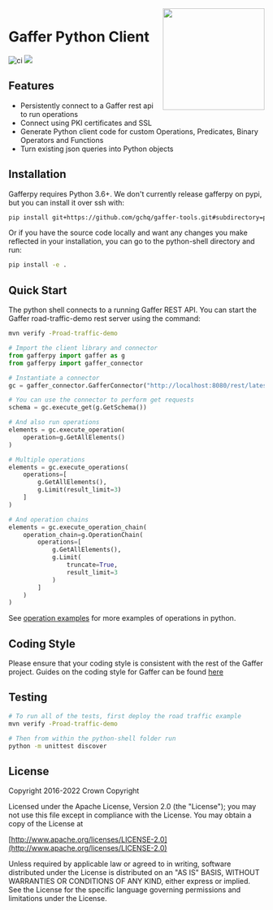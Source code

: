 <img align="right" width="200" height="auto" src="https://github.com/gchq/Gaffer/raw/develop/logos/logo.png">

# Gaffer Python Client

![ci](https://github.com/gchq/gaffer-tools/actions/workflows/continuous-integration.yaml/badge.svg)
[<img src="https://img.shields.io/badge/docs-passing-success.svg?logo=readthedocs">](https://gchq.github.io/gaffer-doc/latest/)

## Features

- Persistently connect to a Gaffer rest api to run operations
- Connect using PKI certificates and SSL
- Generate Python client code for custom Operations, Predicates, Binary Operators and Functions
- Turn existing json queries into Python objects

## Installation

Gafferpy requires Python 3.6+. We don't currently release gafferpy on pypi, but you can install it over ssh with:

```bash
pip install git+https://github.com/gchq/gaffer-tools.git#subdirectory=python-shell
```

Or if you have the source code locally and want any changes you make reflected in your installation, you can go to the python-shell directory and run:

```bash
pip install -e .
```

## Quick Start

The python shell connects to a running Gaffer REST API. You can start the Gaffer road-traffic-demo rest server using the command:

```bash
mvn verify -Proad-traffic-demo
```

```python
# Import the client library and connector
from gafferpy import gaffer as g
from gafferpy import gaffer_connector

# Instantiate a connector
gc = gaffer_connector.GafferConnector("http://localhost:8080/rest/latest")

# You can use the connector to perform get requests
schema = gc.execute_get(g.GetSchema())

# And also run operations
elements = gc.execute_operation(
    operation=g.GetAllElements()
)

# Multiple operations
elements = gc.execute_operations(
    operations=[
        g.GetAllElements(),
        g.Limit(result_limit=3)
    ]
)

# And operation chains
elements = gc.execute_operation_chain(
    operation_chain=g.OperationChain(
        operations=[
            g.GetAllElements(),
            g.Limit(
                truncate=True,
                result_limit=3
            )
        ]
    )
)
```

See [operation examples](https://gchq.github.io/gaffer-doc/v1docs/getting-started/operations/contents) for more examples of operations in python.

## Coding Style
Please ensure that your coding style is consistent with the rest of the Gaffer project. Guides on the coding style for Gaffer can be found [here](https://gchq.github.io/gaffer-doc/latest/ways-of-working/#coding-style)

## Testing

```bash
# To run all of the tests, first deploy the road traffic example
mvn verify -Proad-traffic-demo

# Then from within the python-shell folder run
python -m unittest discover
```

## License

Copyright 2016-2022 Crown Copyright

Licensed under the Apache License, Version 2.0 \(the "License"\); you may not use this file except in compliance with the License. You may obtain a copy of the License at

[http://www.apache.org/licenses/LICENSE-2.0](http://www.apache.org/licenses/LICENSE-2.0)

Unless required by applicable law or agreed to in writing, software distributed under the License is distributed on an "AS IS" BASIS, WITHOUT WARRANTIES OR CONDITIONS OF ANY KIND, either express or implied. See the License for the specific language governing permissions and limitations under the License.

